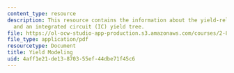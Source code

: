 ```yaml
---
content_type: resource
description: This resource contains the information about the yield-related problems
  and an integrated circuit (IC) yield tree.
file: https://ol-ocw-studio-app-production.s3.amazonaws.com/courses/2-830j-control-of-manufacturing-processes-sma-6303-spring-2008/4aff1e21de13870355ef44dbe71f45c6_lecture10.pdf
file_type: application/pdf
resourcetype: Document
title: Yield Modeling
uid: 4aff1e21-de13-8703-55ef-44dbe71f45c6
---
```


